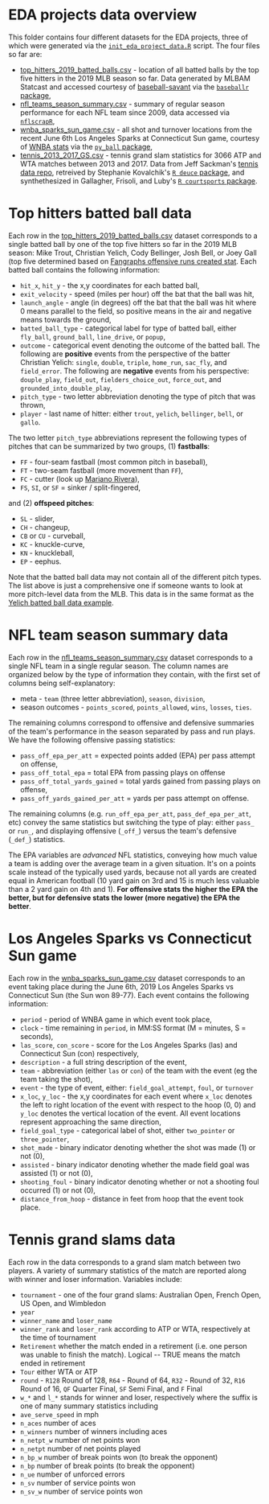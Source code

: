 # EDA projects data overview

This folder contains four different datasets for the EDA projects, three of which were generated via the [`init_eda_project_data.R`](https://github.com/ryurko/CMSACamp/blob/master/R/init_eda_project_data.R)
script. The four files so far are:

* [top_hitters_2019_batted_balls.csv](https://raw.githubusercontent.com/ryurko/CMSACamp/master/data/eda_projects/top_hitters_2019_batted_balls.csv) - location of all batted balls by the top five hitters in the 2019 MLB season so far. Data generated by MLBAM Statcast and accessed courtesy of [baseball-savant](https://baseballsavant.mlb.com/) via the [`baseballr` package](http://billpetti.github.io/baseballr/),
* [nfl_teams_season_summary.csv](https://raw.githubusercontent.com/ryurko/CMSACamp/master/data/eda_projects/nfl_teams_season_summary.csv) - summary of regular season performance for each NFL team since 2009, data accessed via [`nflscrapR`](https://github.com/maksimhorowitz/nflscrapR),
* [wnba_sparks_sun_game.csv](https://raw.githubusercontent.com/ryurko/CMSACamp/master/data/eda_projects/wnba_sparks_sun_game.csv) - all shot and turnover locations from the recent June 6th Los Angeles Sparks at Connecticut Sun game, courtesy of [WNBA stats](https://stats.wnba.com/) via the [`py_ball` package](https://github.com/basketballrelativity/py_ball),
* [tennis_2013_2017_GS.csv](https://raw.githubusercontent.com/ryurko/CMSACamp/master/data/eda_projects/tennis_2013_2017_GS.csv) - tennis grand slam statistics for 3066 ATP and WTA matches between 2013 and 2017.  Data from Jeff Sackman's [tennis data repo](https://github.com/JeffSackmann), retreived by Stephanie Kovalchik's [`R deuce` package](https://github.com/skoval/deuce/blob/master/DESCRIPTION), and synthethesized in Gallagher, Frisoli, and Luby's [`R courtsports` package](https://github.com/shannong19/courtsports).

# Top hitters batted ball data

Each row in the [top_hitters_2019_batted_balls.csv](https://raw.githubusercontent.com/ryurko/CMSACamp/master/data/eda_projects/top_hitters_2019_batted_balls.csv) dataset corresponds to a 
single batted ball by one of the top five hitters so far in the 2019 MLB season: Mike Trout, Christian Yelich, Cody Bellinger, Josh Bell, or Joey Gall (top five determined based on [Fangraphs offensive runs created stat](https://www.fangraphs.com/leaders.aspx?pos=all&stats=bat&lg=all&qual=y&type=8&season=2019&month=0&season1=2019&ind=0&team=0&rost=0&age=0&filter=&players=0&startdate=2019-01-01&enddate=2019-12-31&sort=19,d). Each batted ball
contains the following information:

* `hit_x`, `hit_y` - the x,y coordinates for each batted ball,
* `exit_velocity` - speed (miles per hour) off the bat that the ball was hit,
* `launch_angle` - angle (in degrees) off the bat that the ball was hit where 0 means parallel to the field, so positive means in the air and negative means towards the ground,
* `batted_ball_type` - categorical label for type of batted ball, either `fly_ball`, `ground_ball`, `line_drive`, or `popup`,
* `outcome` - categorical event denoting the outcome of the batted ball. The following are __positive__ events from the perspective of the batter Christian Yelich: `single`, `double`, `triple`, `home_run`, `sac_fly`, and `field_error`. The following are __negative__ events from his perspective: `douple_play`, `field_out`, `fielders_choice_out`, `force_out`, and `grounded_into_double_play`,
* `pitch_type` - two letter abbreviation denoting the type of pitch that was thrown,
* `player` - last name of hitter: either `trout`, `yelich`, `bellinger`, `bell`, or `gallo`.

The two letter `pitch_type` abbreviations represent the following types of pitches
that can be summarized by two groups, (1) __fastballs__:

* `FF` - four-seam fastball (most common pitch in baseball),
* `FT` - two-seam fastball (more movement than `FF`),
* `FC` - cutter (look up [Mariano Rivera](https://bleacherreport.com/articles/1737396-visual-breakdown-of-the-rise-dominance-of-mariano-riveras-cutter)),
* `FS`, `SI`, or `SF` = sinker / split-fingered,

and (2) __offspeed pitches__:

* `SL` - slider,
* `CH` - changeup,
* `CB` or `CU` - curveball,
* `KC` - knuckle-curve,
* `KN` - knuckleball,
* `EP` - eephus.

Note that the batted ball data may not contain all of the different pitch
types. The list above is just a comprehensive one if someone wants to look at more
pitch-level data from the MLB. This data is in the same format as the [Yelich batted ball data example](https://raw.githubusercontent.com/ryurko/CMSACamp/master/data/xy_examples/yelich_2018_batted_balls.csv).

# NFL team season summary data

Each row in the [nfl_teams_season_summary.csv](https://raw.githubusercontent.com/ryurko/CMSACamp/master/data/eda_projects/degrom_2018_pitches.csv) dataset corresponds to a single NFL team in a single
regular season. The column names are organized below by the type of information they contain, with
the first set of columns being self-explanatory:

* meta - `team` (three letter abbreviation), `season`, `division`,
* season outcomes - `points_scored`, `points_allowed`, `wins`, `losses`, `ties`.

The remaining columns correspond to offensive and defensive summaries of the team's
performance in the season separated by pass and run plays. We have the following
offensive passing statistics:

* `pass_off_epa_per_att` = expected points added (EPA) per pass attempt on offense,
* `pass_off_total_epa` = total EPA from passing plays on offense
* `pass_off_total_yards_gained` = total yards gained from passing plays on offense,
* `pass_off_yards_gained_per_att` = yards per pass attempt on offense.

The remaining columns (e.g. `run_off_epa_per_att`, `pass_def_epa_per_att`, etc) convey
the same statistics but switching the type of play: either `pass_` or `run_`, and
displaying offensive (`_off_`) versus the team's defensive (`_def_`) statistics.

The EPA variables are _advanced_ NFL statistics, conveying how much value a team is
adding over the average team in a given situation. It's on a points scale instead
of the typically used yards, because not all yards are created equal in American football
(10 yard gain on 3rd and 15 is much less valuable than a 2 yard gain on 4th and 1).
__For offensive stats the higher the EPA the better, but for defensive stats the
lower (more negative) the EPA the better__. 

# Los Angeles Sparks vs Connecticut Sun game

Each row in the [wnba_sparks_sun_game.csv](https://raw.githubusercontent.com/ryurko/CMSACamp/master/data/eda_projects/wnba_sparks_sun_game.csv) dataset corresponds to an event taking
place during the June 6th, 2019 Los Angeles Sparks vs Connecticut Sun (the Sun won 89-77). 
Each event contains the following information:

* `period` - period of WNBA game in which event took place, 
* `clock` - time remaining in `period`, in MM:SS format (M = minutes, S = seconds),
* `las_score`, `con_score` - score for the Los Angeles Sparks (las) and Connecticut Sun (con) respectively,
* `description` - a full string description of the event,
* `team` - abbreviation (either `las` or `con`) of the team with the event (eg the team taking the shot),
* `event` - the type of event, either: `field_goal_attempt`, `foul`, or `turnover`
* `x_loc`, `y_loc` - the x,y coordinates for each event where `x_loc` denotes
the left to right location of the event with respect to the hoop (0, 0) and `y_loc` denotes
the vertical location of the event. All event locations represent approaching the
same direction,
* `field_goal_type` - categorical label of shot, either `two_pointer` or `three_pointer`,
* `shot_made` - binary indicator denoting whether the shot was made (1) or not (0),
* `assisted` - binary indicator denoting whether the made field goal was assisted (1) or not (0),
* `shooting_foul` - binary indicator denoting whether or not a shooting foul occurred (1) or not (0),
* `distance_from_hoop` - distance in feet from hoop that the event took place.

# Tennis grand slams data

Each row in the data corresponds to a grand slam match between two players.  A variety of summary statistics of the match are reported along with winner and loser information.  Variables include:

* `tournament` - one of the four grand slams: Australian Open, French Open, US Open, and Wimbledon
* `year`
* `winner_name` and `loser_name`
* `winner_rank` and `loser_rank` according to ATP or WTA, respectively at the time of tournament
* `Retirement`   whether the match ended in a retirement (i.e. one person was unable to finish the match).  Logical -- TRUE means the match ended in retirement
* `Tour` either WTA or ATP
* `round` - `R128` Round of 128, `R64` - Round of 64, `R32` - Round of 32, `R16` Round of 16, `QF` Quarter Final, `SF` Semi Final, and `F` Final     
* `w_*` and `l_*` stands for winner and loser, respectively where the suffix is one of many summary statistics including
* `ave_serve_speed`    in mph
* `n_aces` number of aces
* `n_winners` number of winners including aces
* `n_netpt_w` number of net points won
* `n_netpt` number of net points played
* `n_bp_w` number of break points won (to break the opponent)
* `n_bp` number of break points (to break the opponent)
* `n_ue` number of unforced errors
* `n_sv` number of service points won
* `n_sv_w` number of service points won
